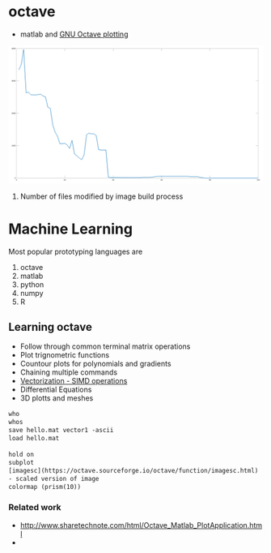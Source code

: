 # octave

* matlab and [GNU Octave plotting](https://www.gnu.org/software/octave/)

![master-control-build-number-of-files.png](figures/master-control-build-number-of-files.png)

1. Number of files modified by image build process

# Machine Learning

Most popular prototyping languages are

1. octave
2. matlab
3. python
4. numpy
5. R

## Learning octave

* Follow through common terminal matrix operations
* Plot trignometric functions
* Countour plots for polynomials and gradients
* Chaining multiple commands
* [Vectorization - SIMD operations](https://octave.org/doc/interpreter/Vectorization-and-Faster-Code-Execution.html#Vectorization-and-Faster-Code-Execution)
* Differential Equations
* 3D plotts and meshes


```
who
whos
save hello.mat vector1 -ascii
load hello.mat

hold on
subplot
[imagesc](https://octave.sourceforge.io/octave/function/imagesc.html) - scaled version of image
colormap (prism(10))
```

### Related work

- http://www.sharetechnote.com/html/Octave_Matlab_PlotApplication.html
- 